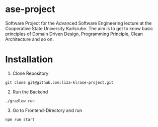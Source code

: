 # ase-project
Software Project for the Advanced Software Engineering lecture at the Cooperative State University Karlsruhe. The aim is to get to know basic principles of Domain Driven Design, Programming Principle, Clean Architecture and so on.

# Installation

1. Clone Repository
```
git clone git@github.com:liza-kl/ase-project.git 
```

2. Run the Backend
```
./gradlew run 
```

3. Go to Frontend-Directory and run 
```
npm run start
```
